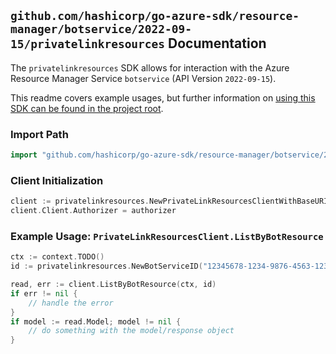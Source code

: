 
## `github.com/hashicorp/go-azure-sdk/resource-manager/botservice/2022-09-15/privatelinkresources` Documentation

The `privatelinkresources` SDK allows for interaction with the Azure Resource Manager Service `botservice` (API Version `2022-09-15`).

This readme covers example usages, but further information on [using this SDK can be found in the project root](https://github.com/hashicorp/go-azure-sdk/tree/main/docs).

### Import Path

```go
import "github.com/hashicorp/go-azure-sdk/resource-manager/botservice/2022-09-15/privatelinkresources"
```


### Client Initialization

```go
client := privatelinkresources.NewPrivateLinkResourcesClientWithBaseURI("https://management.azure.com")
client.Client.Authorizer = authorizer
```


### Example Usage: `PrivateLinkResourcesClient.ListByBotResource`

```go
ctx := context.TODO()
id := privatelinkresources.NewBotServiceID("12345678-1234-9876-4563-123456789012", "example-resource-group", "botServiceValue")

read, err := client.ListByBotResource(ctx, id)
if err != nil {
	// handle the error
}
if model := read.Model; model != nil {
	// do something with the model/response object
}
```
